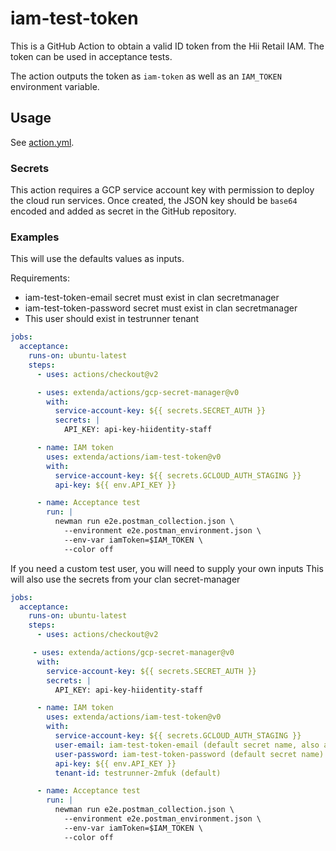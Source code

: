 # iam-test-token

This is a GitHub Action to obtain a valid ID token from the Hii Retail IAM. The token can be used in acceptance tests.

The action outputs the token as `iam-token` as well as an `IAM_TOKEN` environment variable.

## Usage

See [action.yml](action.yml).

### Secrets

This action requires a GCP service account key with permission to deploy the cloud run services.
Once created, the JSON key should be `base64` encoded and added as secret in the GitHub repository.

### Examples

This will use the defaults values as inputs.

Requirements:
  * iam-test-token-email secret must exist in clan secretmanager
  * iam-test-token-password secret must exist in clan secretmanager
  * This user should exist in testrunner tenant
```yaml
jobs:
  acceptance:
    runs-on: ubuntu-latest
    steps:
      - uses: actions/checkout@v2

      - uses: extenda/actions/gcp-secret-manager@v0
        with:
          service-account-key: ${{ secrets.SECRET_AUTH }}
          secrets: |
            API_KEY: api-key-hiidentity-staff

      - name: IAM token
        uses: extenda/actions/iam-test-token@v0
        with:
          service-account-key: ${{ secrets.GCLOUD_AUTH_STAGING }}
          api-key: ${{ env.API_KEY }}

      - name: Acceptance test
        run: |
          newman run e2e.postman_collection.json \
            --environment e2e.postman_environment.json \
            --env-var iamToken=$IAM_TOKEN \
            --color off
```

If you need a custom test user, you will need to supply your own inputs
This will also use the secrets from your clan secret-manager
```yaml
jobs:
  acceptance:
    runs-on: ubuntu-latest
    steps:
      - uses: actions/checkout@v2

     - uses: extenda/actions/gcp-secret-manager@v0
      with:
        service-account-key: ${{ secrets.SECRET_AUTH }}
        secrets: |
          API_KEY: api-key-hiidentity-staff

      - name: IAM token
        uses: extenda/actions/iam-test-token@v0
        with:
          service-account-key: ${{ secrets.GCLOUD_AUTH_STAGING }}
          user-email: iam-test-token-email (default secret name, also accepts full email)
          user-password: iam-test-token-password (default secret name)
          api-key: ${{ env.API_KEY }}
          tenant-id: testrunner-2mfuk (default)

      - name: Acceptance test
        run: |
          newman run e2e.postman_collection.json \
            --environment e2e.postman_environment.json \
            --env-var iamToken=$IAM_TOKEN \
            --color off
```
